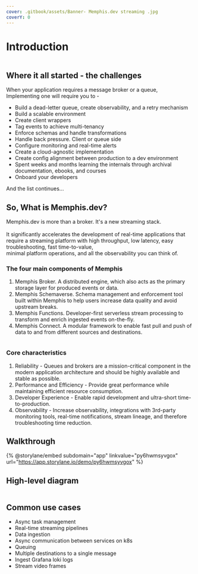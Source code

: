 ```yaml
---
cover: .gitbook/assets/Banner- Memphis.dev streaming .jpg
coverY: 0
---
```


# Introduction

<figure><img src="https://gcdnb.pbrd.co/images/v0fx7khYZiRh.png?o=1" alt=""><figcaption></figcaption></figure>

## Where it all started - the challenges

When your application requires a message broker or a queue,\
Implementing one will require you to -

* Build a dead-letter queue, create observability, and a retry mechanism
* Build a scalable environment
* Create client wrappers
* Tag events to achieve multi-tenancy
* Enforce schemas and handle transformations
* Handle back pressure. Client or queue side
* Configure monitoring and real-time alerts
* Create a cloud-agnostic implementation
* Create config alignment between production to a dev environment
* Spent weeks and months learning the internals through archival documentation, ebooks, and courses
* Onboard your developers

And the list continues...

## So, What is Memphis.dev?

Memphis.dev is more than a broker. It's a new streaming stack.\
\
It significantly accelerates the development of real-time applications that require a streaming platform with high throughput, low latency, easy troubleshooting, fast time-to-value,\
minimal platform operations, and all the observability you can think of.

### The four main components of Memphis

1. Memphis Broker. A distributed engine, which also acts as the primary storage layer for produced events or data.
2. Memphis Schemaverse. Schema management and enforcement tool built within Memphis to help users increase data quality and avoid upstream breaks.
3. Memphis Functions. Developer-first serverless stream processing to transform and enrich ingested events on-the-fly.
4. Memphis Connect. A modular framework to enable fast pull and push of data to and from different sources and destinations.

<figure><img src=".gitbook/assets/Ways to Compare Different Event Sources (1).jpg" alt=""><figcaption></figcaption></figure>

### **Core** characteristics

1. Reliability - Queues and brokers are a mission-critical component in the modern application architecture and should be highly available and stable as possible.
2. Performance and Efficiency - Provide great performance while maintaining efficient resource consumption.
3. Developer Experience - Enable rapid development and ultra-short time-to-production.
4. Observability - Increase observability, integrations with 3rd-party monitoring tools, real-time notifications, stream lineage, and therefore troubleshooting time reduction.

## Walkthrough

{% @storylane/embed subdomain="app" linkvalue="py6hwmsyvgox" url="https://app.storylane.io/demo/py6hwmsyvgox" %}

## High-level diagram

<figure><img src=".gitbook/assets/overview (1).jpeg" alt=""><figcaption></figcaption></figure>

## Common use cases

* Async task management
* Real-time streaming pipelines
* Data ingestion
* Async communication between services on k8s
* Queuing
* Multiple destinations to a single message
* Ingest Grafana loki logs
* Stream video frames
